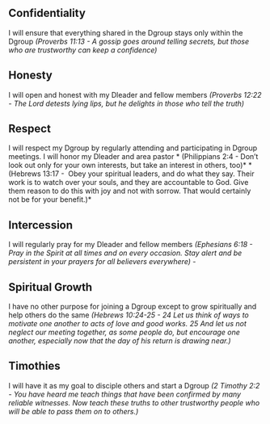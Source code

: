 ## Confidentiality 
I will ensure that everything shared in the Dgroup stays only within the Dgroup 
	*(Proverbs 11:13 - A gossip goes around telling secrets, but those who are trustworthy can keep a confidence)*

## Honesty
I will open and honest with my Dleader and fellow members
	*(Proverbs 12:22 - The Lord detests lying lips, but he delights in those who tell the truth)*

## Respect
I will respect my Dgroup by regularly attending and participating in Dgroup meetings. I will honor my Dleader and area pastor
	* (Philippians 2:4 - Don’t look out only for your own interests, but take an interest in others, too)*
	  * (Hebrews 13:17 -  Obey your spiritual leaders, and do what they say. Their work is to watch over your souls, and they are accountable to God. Give them reason to do this with joy and not with sorrow. That would certainly not be for your benefit.)*
   
## Intercession
I will regularly pray for my Dleader and fellow members
	*(Ephesians 6:18 - Pray in the Spirit at all times and on every occasion. Stay alert and be persistent in your prayers for all believers everywhere)*
	- 
## Spiritual Growth
I have no other purpose for joining a Dgroup except to grow spiritually and help others do the same
	*(Hebrews 10:24-25 -  24 Let us think of ways to motivate one another to acts of love and good works. 25 And let us not neglect our meeting together, as some people do, but encourage one another, especially now that the day of his return is drawing near.)*

## Timothies
 I will have it as my goal to disciple others and start a Dgroup 
	*(2 Timothy 2:2 - You have heard me teach things that have been confirmed by many reliable witnesses. Now teach these truths to other trustworthy people who will be able to pass them on to others.)*
